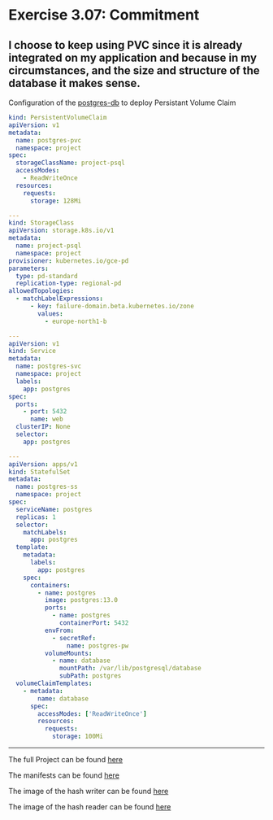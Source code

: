 # Exercise 3.07: Commitment

## I choose to keep using PVC since it is already integrated on my application and because in my circumstances, and the size and structure of the database it makes sense.

Configuration of the [postgres-db](./postgres-statefulset.yaml) to deploy Persistant Volume Claim
```yaml
kind: PersistentVolumeClaim
apiVersion: v1
metadata:
  name: postgres-pvc
  namespace: project
spec:
  storageClassName: project-psql
  accessModes:
    - ReadWriteOnce
  resources:
    requests:
      storage: 128Mi

---
kind: StorageClass
apiVersion: storage.k8s.io/v1
metadata:
  name: project-psql
  namespace: project
provisioner: kubernetes.io/gce-pd
parameters:
  type: pd-standard
  replication-type: regional-pd
allowedTopologies:
  - matchLabelExpressions:
      - key: failure-domain.beta.kubernetes.io/zone
        values:
          - europe-north1-b

---
apiVersion: v1
kind: Service
metadata:
  name: postgres-svc
  namespace: project
  labels:
    app: postgres
spec:
  ports:
    - port: 5432
      name: web
  clusterIP: None
  selector:
    app: postgres

---
apiVersion: apps/v1
kind: StatefulSet
metadata:
  name: postgres-ss
  namespace: project
spec:
  serviceName: postgres
  replicas: 1
  selector:
    matchLabels:
      app: postgres
  template:
    metadata:
      labels:
        app: postgres
    spec:
      containers:
        - name: postgres
          image: postgres:13.0
          ports:
            - name: postgres
              containerPort: 5432
          envFrom:
            - secretRef:
                name: postgres-pw
          volumeMounts:
            - name: database
              mountPath: /var/lib/postgresql/database
              subPath: postgres
  volumeClaimTemplates:
    - metadata:
        name: database
      spec:
        accessModes: ['ReadWriteOnce']
        resources:
          requests:
            storage: 100Mi

```

---
The full Project can be found [here](https://github.com/PacoZG/dwk-project)

The manifests can be found [here](https://github.com/PacoZG/dwk-project/tree/main/manifests)

The image of the hash writer can be found [here](https://hub.docker.com/r/sirpacoder/client)

The image of the hash reader can be found [here](https://hub.docker.com/r/sirpacoder/server)


